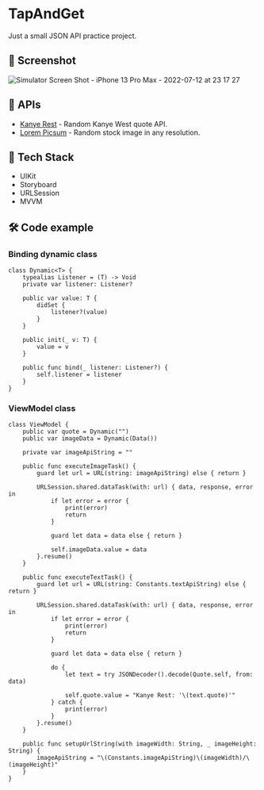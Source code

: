# TapAndGet

Just a small JSON API practice project.

## 📸 Screenshot

![Simulator Screen Shot - iPhone 13 Pro Max - 2022-07-12 at 23 17 27](https://user-images.githubusercontent.com/58942445/178587775-a4ad347d-dc7a-4267-9afd-bb750199fefb.png)

## 🤖 APIs

- [Kanye Rest](https://api.kanye.rest) - Random Kanye West quote API.
- [Lorem Picsum](https://picsum.photos/) - Random stock image in any resolution.

## 🔨 Tech Stack

- UIKit
- Storyboard
- URLSession
- MVVM

## 🛠 Code example

### Binding dynamic class

```
class Dynamic<T> {
    typealias Listener = (T) -> Void
    private var listener: Listener?
    
    public var value: T {
        didSet {
            listener?(value)
        }
    }
    
    public init(_ v: T) {
        value = v
    }
    
    public func bind(_ listener: Listener?) {
        self.listener = listener
    }
}
```

### ViewModel class

```
class ViewModel {
    public var quote = Dynamic("")
    public var imageData = Dynamic(Data())
    
    private var imageApiString = ""
    
    public func executeImageTask() {
        guard let url = URL(string: imageApiString) else { return }
        
        URLSession.shared.dataTask(with: url) { data, response, error in
            if let error = error {
                print(error)
                return
            }
            
            guard let data = data else { return }
            
            self.imageData.value = data
        }.resume()
    }
    
    public func executeTextTask() {
        guard let url = URL(string: Constants.textApiString) else { return }
        
        URLSession.shared.dataTask(with: url) { data, response, error in
            if let error = error {
                print(error)
                return
            }
            
            guard let data = data else { return }
            
            do {
                let text = try JSONDecoder().decode(Quote.self, from: data)
                
                self.quote.value = "Kanye Rest: '\(text.quote)'"
            } catch {
                print(error)
            }
        }.resume()
    }
    
    public func setupUrlString(with imageWidth: String, _ imageHeight: String) {
        imageApiString = "\(Constants.imageApiString)\(imageWidth)/\(imageHeight)"
    }
}
```
